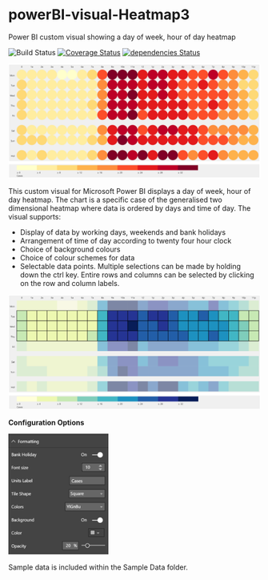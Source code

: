 # powerBI-visual-Heatmap3
Power BI custom visual showing a day of week, hour of day heatmap

![Build Status](https://travis-ci.org/DiaAzul/powerBI-visual-PopPyramid3.svg?branch=Version-1.10.0) [![Coverage Status](https://coveralls.io/repos/github/DiaAzul/powerBI-visual-PopPyramid3/badge.svg?branch=Version-1.10.0)](https://coveralls.io/github/DiaAzul/powerBI-visual-PopPyramid3?branch=Version-1.10.0) [![dependencies Status](https://david-dm.org/diaazul/powerBI-visual-PopPyramid3/status.svg)](https://david-dm.org/diaazul/powerBI-visual-PopPyramid3)

<img src="./assets/heatmapExample1.png" width="600">

This custom visual for Microsoft Power BI displays a day of week, hour of day heatmap. The chart is a specific case of the generalised two dimensional heatmap where data is ordered by days and time of day. The visual supports:
+ Display of data by working days, weekends and bank holidays
+ Arrangement of time of day according to twenty four hour clock
+ Choice of background colours
+ Choice of colour schemes for data
+ Selectable data points. Multiple selections can be made by holding down the ctrl key. Entire rows and columns can be selected by clicking on the row and column labels.

<img src="./assets/selectionExample2.png" width="600">


**Configuration Options**

<img src="./assets/formattingOptions.png" width="200">

Sample data is included within the Sample Data folder.
